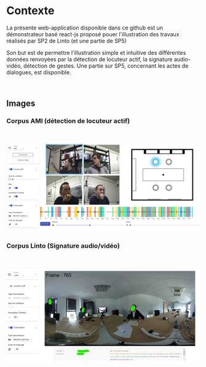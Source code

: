 # Contexte

La présente web-application disponible dans ce github est un démonstrateur basé react-js proposé pouer l'illustration des travaux réalisés par SP2 de Linto (et une partie de SP5)

Son but est de permettre l'illustration simple et intuitive des différentes données renvoyées par la détection de locuteur actif, la signature audio-vidéo, détection de gestes. Une partie sur SP5, concernant les actes de dialogues, est disponible.

<br>

## Images

### Corpus AMI (détection de locuteur actif)

<br>

![Démo corpus AMI ](images/contexte_1.png)

### Corpus Linto (Signature audio/vidéo)

<br>

![Démo corpus Linto](images/contexte_2.png)
